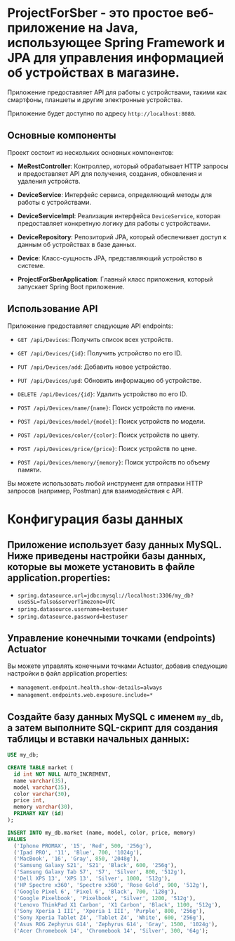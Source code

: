# ProjectForSber - это простое веб-приложение на Java, использующее Spring Framework и JPA для управления информацией об устройствах в магазине. 
Приложение предоставляет API для работы с устройствами, такими как смартфоны, планшеты и другие электронные устройства.

Приложение будет доступно по адресу `http://localhost:8080`.

## Основные компоненты
Проект состоит из нескольких основных компонентов:

- **MeRestController**: Контроллер, который обрабатывает HTTP запросы и предоставляет API для получения, создания, обновления и удаления устройств.

- **DeviceService**: Интерфейс сервиса, определяющий методы для работы с устройствами.

- **DeviceServiceImpl**: Реализация интерфейса `DeviceService`, которая предоставляет конкретную логику для работы с устройствами.

- **DeviceRepository**: Репозиторий JPA, который обеспечивает доступ к данным об устройствах в базе данных.

- **Device**: Класс-сущность JPA, представляющий устройство в системе.

- **ProjectForSberApplication**: Главный класс приложения, который запускает Spring Boot приложение.


## Использование API
Приложение предоставляет следующие API endpoints:

- `GET /api/Devices`: Получить список всех устройств.

- `GET /api/Devices/{id}`: Получить устройство по его ID.

- `PUT /api/Devices/add`: Добавить новое устройство.

- `PUT /api/Devices/upd`: Обновить информацию об устройстве.

- `DELETE /api/Devices/{id}`: Удалить устройство по его ID.

- `POST /api/Devices/name/{name}`: Поиск устройств по имени.

- `POST /api/Devices/model/{model}`: Поиск устройств по модели.

- `POST /api/Devices/color/{color}`: Поиск устройств по цвету.

- `POST /api/Devices/price/{price}`: Поиск устройств по цене.

- `POST /api/Devices/memory/{memory}`: Поиск устройств по объему памяти.

Вы можете использовать любой инструмент для отправки HTTP запросов (например, Postman) для взаимодействия с API.


# Конфигурация базы данных

## Приложение использует базу данных MySQL. Ниже приведены настройки базы данных, которые вы можете установить в файле application.properties:
- `spring.datasource.url=jdbc:mysql://localhost:3306/my_db?useSSL=false&serverTimezone=UTC`
- `spring.datasource.username=bestuser`
- `spring.datasource.password=bestuser`


## Управление конечными точками (endpoints) Actuator
Вы можете управлять конечными точками Actuator, добавив следующие настройки в файл application.properties:
- `management.endpoint.health.show-details=always`
- `management.endpoints.web.exposure.include=*`


## Создайте базу данных MySQL с именем `my_db`, а затем выполните SQL-скрипт для создания таблицы и вставки начальных данных:
```sql
USE my_db;

CREATE TABLE market (
  id int NOT NULL AUTO_INCREMENT,
  name varchar(35),
  model varchar(35),
  color varchar(30),
  price int,
  memory varchar(30),
  PRIMARY KEY (id)
);

INSERT INTO my_db.market (name, model, color, price, memory)
VALUES
  ('Iphone PROMAX', '15', 'Red', 500, '256g'),
  ('Ipad PRO', '11', 'Blue', 700, '1024g'),
  ('MacBook', '16', 'Gray', 850, '2048g'),
  ('Samsung Galaxy S21', 'S21', 'Black', 600, '256g'),
  ('Samsung Galaxy Tab S7', 'S7', 'Silver', 800, '512g'),
  ('Dell XPS 13', 'XPS 13', 'Silver', 1000, '512g'),
  ('HP Spectre x360', 'Spectre x360', 'Rose Gold', 900, '512g'),
  ('Google Pixel 6', 'Pixel 6', 'Black', 700, '128g'),
  ('Google Pixelbook', 'Pixelbook', 'Silver', 1200, '512g'),
  ('Lenovo ThinkPad X1 Carbon', 'X1 Carbon', 'Black', 1100, '512g'),
  ('Sony Xperia 1 III', 'Xperia 1 III', 'Purple', 800, '256g'),
  ('Sony Xperia Tablet Z4', 'Tablet Z4', 'White', 600, '256g'),
  ('Asus ROG Zephyrus G14', 'Zephyrus G14', 'Gray', 1500, '1024g'),
  ('Acer Chromebook 14', 'Chromebook 14', 'Silver', 300, '64g');





